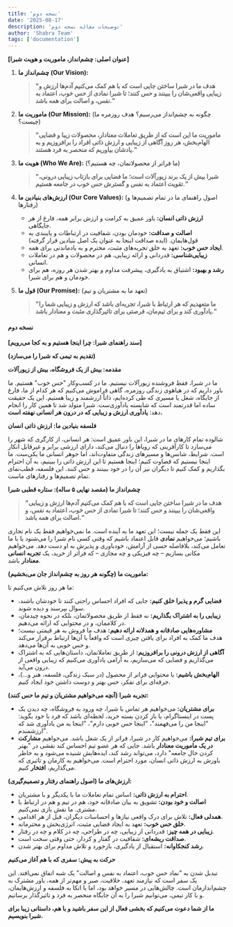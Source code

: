 ```yaml
---
title: 'نسخه دوم'
date: '2025-08-17'
description: 'توضیحات مقاله نسخه دوم'
author: 'Shabra Team'
tags: ['documentation']
---
```


**[عنوان اصلی: چشم‌انداز، ماموریت و هویت شبرا]**

1. **چشم‌انداز ما (Our Vision):**

   > **"هدف ما در شبرا ساختن جایی است که با هم کمک می‌کنیم آدم‌ها ارزش و زیبایی واقعی‌شان را ببینند و حس کنند؛ تا شبرا نمادی از حس خوب، اعتماد به نفس، و اصالت برای همه باشد."**

2. **ماموریت ما (Our Mission):** (چگونه به چشم‌انداز می‌رسیم؟ هدف روزمره ما چیست؟)

   > **"ماموریت ما این است که از طریق تعاملات معنادار، محصولات زیبا و فضایی الهام‌بخش، هر روز آگاهی از زیبایی و ارزش ذاتی افراد را برافروزیم و به یادشان بیاوریم که منحصر به فرد هستند."**

3. **هویت ما (Who We Are):** (ما فراتر از محصولاتمان، چه هستیم؟)

   > **"شبرا بیش از یک برند زیورآلات است؛ ما فضایی برای بازتاب زیبایی درونی، تقویت اعتماد به نفس و گسترش حس خوب در جامعه هستیم."**

4. **ارزش‌های بنیادین ما (Our Core Values):** (اصول راهنمای ما در تمام تصمیم‌ها و رفتارها)
   - **ارزش ذاتی انسان:** باور عمیق به کرامت و ارزش برابر همه، فارغ از هر جایگاهی.
   - **اصالت و صداقت:** خودمان بودن، شفافیت در ارتباطات و پایبندی به قول‌هایمان. (ایده صداقت اینجا به عنوان یک اصل بنیادین قرار گرفته)
   - **ایجاد حس خوب:** تعهد به خلق تجربه‌های مثبت، محترم و به یادماندنی برای همه.
   - **زیبایی‌شناسی:** قدردانی و ارائه زیبایی، هم در محصولات و هم در تعاملات انسانی.
   - **رشد و بهبود:** اشتیاق به یادگیری، پیشرفت مداوم و بهتر شدن هر روزه، هم برای خودمان و هم برای شبرا.

5. **قول ما (Our Promise):** (تعهد ما به مشتریان و تیم)

   > **"ما متعهدیم که هر ارتباط با شبرا، تجربه‌ای باشد که ارزش و زیبایی شما را یادآوری کند و برای تیم‌مان، فرصتی برای تاثیرگذاری مثبت و معنادار باشد."**

#### نسخه دوم

**[سند راهنمای شبرا: چرا اینجا هستیم و به کجا می‌رویم]**

**(تقدیم به تیمی که شبرا را می‌سازد)**

**مقدمه: بیش از یک فروشگاه، بیش از زیورآلات**

ما در شبرا، فقط فروشنده زیورآلات نیستیم. ما در کسب‌وکار "حس خوب" هستیم. ما باور داریم که در هیاهوی زندگی روزمره، گاهی فراموش می‌کنیم که هر کدام از ما، فارغ از جایگاه، شغل یا مسیری که طی کرده‌ایم، ذاتاً ارزشمند و زیبا هستیم. این یک حقیقت ساده اما قدرتمند است که شایسته یادآوری‌ست. شبرا متولد شد تا همین کار را انجام دهد: **یادآوری ارزش و زیبایی که در درون هر انسانی نهفته است.**

**فلسفه بنیادین ما: ارزش ذاتی انسان**

شالوده تمام کارهای ما در شبرا، این باور عمیق است: هر انسانی، از کارگری که شهر را می‌سازد تا کارآفرینی که رویاها را دنبال می‌کند، دارای ارزشی برابر و غیرقابل انکار است. شرایط، شانس‌ها و مسیرهای زندگی متفاوت‌اند، اما جوهر انسانی ما یکی‌ست. ما اینجا نیستیم که قضاوت کنیم؛ اینجا هستیم تا این ارزش ذاتی را ببینیم، به آن احترام بگذاریم و کمک کنیم تا دیگران نیز آن را در خود ببینند و حس کنند. این فلسفه، قطب‌نمای تمام تصمیم‌ها و رفتارهای ماست.

**چشم‌انداز ما (مقصد نهایی ۵ ساله): ستاره قطبی شبرا**

> **"هدف ما در شبرا ساختن جایی است که با هم کمک می‌کنیم آدم‌ها ارزش و زیبایی واقعی‌شان را ببینند و حس کنند؛ تا شبرا نمادی از حس خوب، اعتماد به نفس، و اصالت برای همه باشد."**

این فقط یک جمله نیست؛ این تعهد ما به آینده است. ما نمی‌خواهیم فقط یک نام تجاری باشیم؛ می‌خواهیم **نمادی** قابل اعتماد باشیم که وقتی کسی نام شبرا را می‌شنود یا با ما تعامل می‌کند، بلافاصله حسی از آرامش، خودباوری و پذیرش به او دست دهد. می‌خواهیم مکانی بسازیم – چه فیزیکی و چه مجازی – که فراتر از خرید، یک **تجربه انسانی معنادار** باشد.

**ماموریت ما (چگونه هر روز به چشم‌انداز جان می‌بخشیم):**

ما هر روز تلاش می‌کنیم تا:

- **فضایی گرم و پذیرا خلق کنیم:** جایی که افراد احساس راحتی کنند تا خودشان باشند، سوال بپرسند و دیده شوند.
- **زیبایی را به اشتراک بگذاریم:** نه فقط از طریق محصولاتمان، بلکه در نحوه چیدمان، در کلاممان، و در محتوایی که ارائه می‌دهیم.
- **مشاوره‌هایی صادقانه و همدلانه ارائه دهیم:** هدف ما فروش به هر قیمتی نیست؛ هدف ما کمک به افراد برای یافتن چیزی است که واقعاً با آن‌ها ارتباط برقرار می‌کند و حس خوبی به آن‌ها می‌دهد.
- **آگاهی از ارزش درونی را برافروزیم:** از طریق تعاملاتمان، داستان‌هایی که به اشتراک می‌گذاریم و فضایی که می‌سازیم، به آرامی یادآوری می‌کنیم که زیبایی واقعی از درون می‌آید.
- **الهام‌بخش باشیم:** با محتوایی فراتر از محصول (در سبک زندگی، فلسفه، هنر و...)، جرقه‌ای برای تفکر، حس بهتر و دوست داشتن خود ایجاد کنیم.

**تجربه شبرا (آنچه می‌خواهیم مشتریان و تیم ما حس کنند):**

- **برای مشتریان:** می‌خواهیم هر تماس با شبرا، چه ورود به فروشگاه، چه دیدن یک پست در اینستاگرام، یا باز کردن بسته خرید، لحظه‌ای باشد که فرد با خود بگوید: "اینجا من را می‌فهمند"، "اینجا حس خوبی دارم"، "اینجا به من یادآوری شد که ارزشمندم".
- **برای تیم شبرا:** می‌خواهیم کار در شبرا، فراتر از یک شغل باشد. می‌خواهیم **مشارکت در یک ماموریت معنادار** باشد. جایی که هر عضو تیم احساس کند نقشی در "بهتر کردن حال جامعه" دارد، می‌تواند رشد کند، ایده‌هایش شنیده می‌شود و به خاطر باورش به ارزش ذاتی انسان، مورد احترام است. می‌خواهیم به کارمان و تاثیری که می‌گذاریم، **افتخار** کنیم.

**ارزش‌های ما (اصول راهنمای رفتار و تصمیم‌گیری):**

- **احترام به ارزش ذاتی:** اساس تمام تعاملات ما با یکدیگر و با مشتریان.
- **اصالت و خود بودن:** تشویق به بیان صادقانه خود، هم در تیم و هم در ارتباط با مشتری. ما نقش بازی نمی‌کنیم.
- **همدلی فعال:** تلاش برای درک واقعی نیازها و احساسات دیگران، قبل از هر اقدامی.
- **خلق حس خوب:** تعهد به ایجاد فضایی مثبت، انرژی‌بخش و محترمانه.
- **زیبایی در همه چیز:** قدردانی از زیبایی، چه در طراحی، چه در کلام و چه در رفتار.
- **صداقت ریشه‌ای:** شفافیت در گفتار و کردار، حتی وقتی سخت است.
- **رشد کنجکاوانه:** استقبال از یادگیری، بازخورد و تلاش مداوم برای بهتر شدن.

**حرکت به پیش: سفری که با هم آغاز می‌کنیم**

تبدیل شدن به "نماد حس خوب، اعتماد به نفس و اصالت" یک شبه اتفاق نمی‌افتد. این یک سفر است که نیازمند تعهد، خلاقیت، صبر و مهم‌تر از همه، باور مشترک به چشم‌اندازمان است. چالش‌هایی در مسیر خواهد بود، اما با اتکا به فلسفه و ارزش‌هایمان، و با کار تیمی، می‌توانیم شبرا را به آن جایگاه منحصر به فرد و تاثیرگذار برسانیم.

**ما از شما دعوت می‌کنیم که بخشی فعال از این سفر باشید و با هم، داستانی زیبا برای شبرا بنویسیم.**
